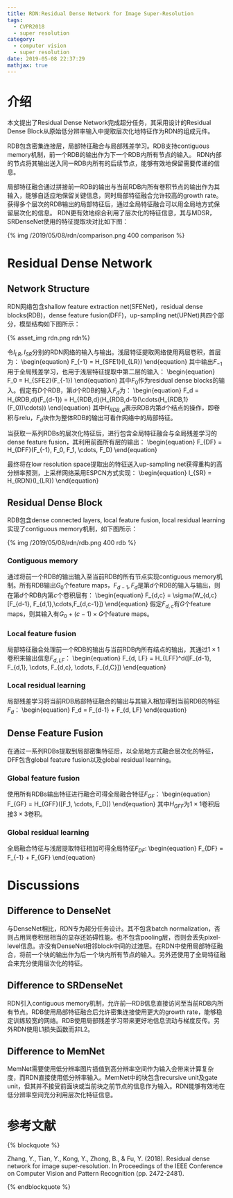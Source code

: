 ```yaml
---
title: RDN:Residual Dense Network for Image Super-Resolution
tags:
  - CVPR2018
  - super resolution
category:
  - computer vision
  - super resolution
date: 2019-05-08 22:37:29
mathjax: true
---
```


# 介绍

本文提出了Residual Dense Network完成超分任务，其采用设计的Residual Dense Block从原始低分辨率输入中提取层次化地特征作为RDN的组成元件。

RDB包含密集连接层，局部特征融合与局部残差学习。RDB支持contiguous memory机制，前一个RDB的输出作为下一个RDB内所有节点的输入。
RDN内部的节点将其输出送入同一RDB内所有的后续节点，能够有效地保留需要传递的信息。

局部特征融合通过拼接前一RDB的输出与当前RDB内所有卷积节点的输出作为其输入，能够自适应地保留关键信息，同时局部特征融合允许较高的growth rate。
获得多个层次的RDB输出的局部特征后，通过全局特征融合可以用全局地方式保留层次化的信息。
RDN更有效地综合利用了层次化的特征信息，其与MDSR，SRDenseNet使用的特征提取块对比如下图：

{% img /2019/05/08/rdn/comparison.png 400 comparison %}

# Residual Dense Network

## Network Structure

RDN网络包含shallow feature extraction net(SFENet)，residual dense blocks(RDB)，dense feature fusion(DFF)，up-sampling net(UPNet)共四个部分，模型结构如下图所示：

{% asset_img rdn.png rdn%}

令$I_{LR}, I_{SR}$分别的RDN网络的输入与输出。浅层特征提取网络使用两层卷积，首层为：
\begin{equation}
    F_{-1} = H_{SFE1}(I_{LR})
\end{equation}
其中输出$F_{-1}$用于全局残差学习，也用于浅层特征提取中第二层的输入：
\begin{equation}
    F_0 = H_{SFE2}(F_{-1})
\end{equation}
其中$F_0$作为residual dense blocks的输入。假定有$D$个RDB，第$d$个RDB的输入$F_d$为：
\begin{equation}
    F_d = H_{RDB,d}(F_{d-1}) = H_{RDB,d}(H_{RDB,d-1}(\cdots(H_{RDB,1}(F_0))\cdots))
\end{equation}
其中$H_{RDB,d}$表示RDB内第$d$个结点的操作，即卷积与relu，$F_d$块作为整体RDB的输出可看作网络中的局部特征。

当获取一系列RDBs的层次化特征后，进行包含全局特征融合与全局残差学习的dense feature fusion，其利用前面所有层的输出：
\begin{equation}
    F_{DF} = H_{DFF}(F_{-1}, F_0, F_1, \cdots, F_D)
\end{equation}

最终将在low resolution space提取出的特征送入up-sampling net获得重构的高分辨率预测，上采样网络采用ESPCN方式实现：
\begin{equation}
    I_{SR} = H_{RDN}(I_{LR})
\end{equation}

## Residual Dense Block

RDB包含dense connected layers, local feature fusion, local residual learning实现了contiguous memory机制，如下图所示：

{% img /2019/05/08/rdn/rdb.png 400 rdb %}

### Contiguous memory

通过将前一个RDB的输出输入至当前RDB的所有节点实现contiguous memory机制。所有RDB输出$G_0$个feature maps，$F_{d-1},F_{d}$是第$d$个RDB的输入与输出，则在第$d$个RDB内第$c$个卷积层有：
\begin{equation}
    F_{d,c} = \sigma(W_{d,c}[F_{d-1}, F_{d,1},\cdots,F_{d,c-1}])
\end{equation}
假定$F_{d,c}$有$G$个feature maps，则其输入有$G_0 + (c-1) \times G$个feature maps。

### Local feature fusion

局部特征融合处理前一个RDB的输出与当前RDB内所有结点的输出，其通过$1 \times 1$卷积来输出信息$F_{d,LF}$：
\begin{equation}
    F_{d, LF} = H_{LFF}^d([F_{d-1}, F_{d,1}, \cdots, F_{d,c}, \cdots, F_{d,C}])
\end{equation}

### Local residual learning

局部残差学习将当前RDB局部特征融合的输出与其输入相加得到当前RDB的特征$F_d$：
\begin{equation}
    F_d = F_{d-1} + F_{d, LF}
\end{equation}

## Dense Feature Fusion

在通过一系列RDBs提取到局部密集特征后，以全局地方式融合层次化的特征，DFF包含global feature fusion以及global residual learning。

### Global feature fusion

使用所有RDBs输出特征进行融合可得全局融合特征$F_{GF}$：
\begin{equation}
    F_{GF} = H_{GFF}([F_1, \cdots, F_D])
\end{equation}
其中$H_{GFF}$为$1 \times 1$卷积后接$3 \times 3$卷积。

### Global residual learning

全局融合特征与浅层提取特征相加可得全局特征$F_{DF}$:
\begin{equation}
    F_{DF} = F_{-1} + F_{GF}
\end{equation}

# Discussions

## Difference to DenseNet

与DenseNet相比，RDN专为超分任务设计。其不包含batch normalization，否则占用同卷积层相当的显存还妨碍性能。也不包含pooling层，否则会丢失pixel-level信息。亦没有DenseNet相邻block中间的过渡层。在RDN中使用局部特征融合，将前一个块的输出作为后一个块内所有节点的输入。另外还使用了全局特征融合来充分使用层次化的特征。

## Difference to SRDenseNet

RDN引入contiguous memory机制，允许前一RDB信息直接访问至当前RDB内所有节点。RDB使用局部特征融合后允许密集连接使用更大的growth rate，能够稳定训练较宽的网络。RDB使用局部残差学习带来更好地信息流动与梯度反传。另外RDN使用L1损失函数而非L2。

## Difference to MemNet

MemNet需要使用低分辨率图片插值到高分辨率空间作为输入会带来计算复杂度，而RDN直接使用低分辨率输入。MemNet中的块包含recursive unit及gate unit，但其并不接受前面块或当前块之前节点的信息作为输入。RDN能够有效地在低分辨率空间充分利用层次化特征信息。

# 参考文献

{% blockquote %}

Zhang, Y., Tian, Y., Kong, Y., Zhong, B., & Fu, Y. (2018). Residual dense network for image super-resolution. In Proceedings of the IEEE Conference on Computer Vision and Pattern Recognition (pp. 2472-2481).

{% endblockquote %}
